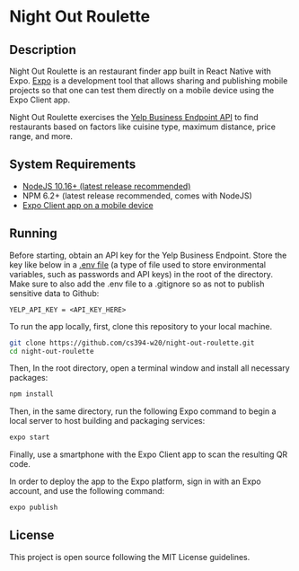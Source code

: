 Night Out Roulette
====================================

## Description

Night Out Roulette is an restaurant finder app built in React Native with Expo. [Expo](https://expo.io/tools) is a development tool that allows sharing and publishing mobile projects so that one can test them directly on a mobile device using the Expo Client app.

Night Out Roulette exercises the [Yelp Business Endpoint API](https://www.yelp.com/developers/documentation/v3/business_search) to find restaurants based on factors like cuisine type, maximum distance, price range, and more.

## System Requirements
- [NodeJS 10.16+ (latest release recommended)](https://nodejs.org/en/)
- NPM 6.2+ (latest release recommended, comes with NodeJS)
- [Expo Client app on a mobile device](https://expo.io/tools)

## Running
Before starting, obtain an API key for the Yelp Business Endpoint. Store the key like below in a [.env file](https://medium.com/chingu/an-introduction-to-environment-variables-and-how-to-use-them-f602f66d15fa) (a type of file used to store environmental variables, such as passwords and API keys) in the root of the directory. Make sure to also add the .env file to a .gitignore so as not to publish sensitive data to Github:

```
YELP_API_KEY = <API_KEY_HERE>
```

To run the app locally, first, clone this repository to your local machine.

```bash
git clone https://github.com/cs394-w20/night-out-roulette.git
cd night-out-roulette
```

Then, In the root directory, open a terminal window and install all necessary packages:

```bash
npm install
```

Then, in the same directory, run the following Expo command to begin a local server to host building and packaging services:

```bash
expo start
```

Finally, use a smartphone with the Expo Client app to scan the resulting QR code.

In order to deploy the app to the Expo platform, sign in with an Expo account, and use the following command:

```bash
expo publish
```

## License

This project is open source following the MIT License guidelines.
